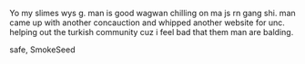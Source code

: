 Yo my slimes wys g. man is good wagwan chilling on ma js rn gang shi. man came up with another concauction and whipped another website for unc. helping out the turkish community cuz i feel bad that them man are balding.

safe,
     SmokeSeed
